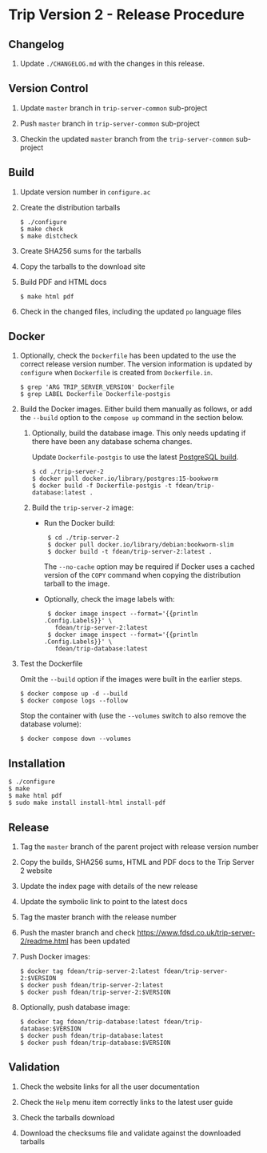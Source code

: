 # Trip Version 2 - Release Procedure

## Changelog

1.  Update `./CHANGELOG.md` with the changes in this release.

## Version Control

1.  Update `master` branch in `trip-server-common` sub-project

1.  Push `master` branch in `trip-server-common` sub-project

1.  Checkin the updated `master` branch from the `trip-server-common` sub-project

## Build

1.  Update version number in `configure.ac`

1.  Create the distribution tarballs

		$ ./configure
		$ make check
		$ make distcheck

1.  Create SHA256 sums for the tarballs

1.  Copy the tarballs to the download site

1.  Build PDF and HTML docs

		$ make html pdf

1.  Check in the changed files, including the updated `po` language files

## Docker

1.  Optionally, check the `Dockerfile` has been updated to the use the correct
	release version number.  The version information is updated by `configure`
	when `Dockerfile` is created from `Dockerfile.in`.

		$ grep 'ARG TRIP_SERVER_VERSION' Dockerfile
		$ grep LABEL Dockerfile Dockerfile-postgis

1.  Build the Docker images.  Either build them manually as follows, or add
    the `--build` option to the `compose up` command in the section below.

	1.  Optionally, build the database image.  This only needs updating if
		there have been any database schema changes.

		Update `Dockerfile-postgis` to use the latest
		[PostgreSQL build](https://hub.docker.com/_/postgres).

			$ cd ./trip-server-2
			$ docker pull docker.io/library/postgres:15-bookworm
			$ docker build -f Dockerfile-postgis -t fdean/trip-database:latest .

	1.  Build the `trip-server-2` image:

		*  Run the Docker build:

				$ cd ./trip-server-2
				$ docker pull docker.io/library/debian:bookworm-slim
				$ docker build -t fdean/trip-server-2:latest .

			The `--no-cache` option may be required if Docker uses a cached
			version of the `COPY` command when copying the distribution tarball to
			the image.

		*  Optionally, check the image labels with:

				$ docker image inspect --format='{{println .Config.Labels}}' \
				  fdean/trip-server-2:latest
				$ docker image inspect --format='{{println .Config.Labels}}' \
				  fdean/trip-database:latest

1.	Test the Dockerfile

	Omit the `--build` option if the images were built in the earlier steps.

		$ docker compose up -d --build
		$ docker compose logs --follow

	Stop the container with (use the `--volumes` switch to also remove
    the database volume):

		$ docker compose down --volumes

## Installation

	$ ./configure
	$ make
	$ make html pdf
	$ sudo make install install-html install-pdf

## Release

1.  Tag the `master` branch of the parent project with release version number

1.  Copy the builds, SHA256 sums, HTML and PDF docs to the Trip Server 2
    website

1.  Update the index page with details of the new release

1.  Update the symbolic link to point to the latest docs

1.  Tag the master branch with the release number

1.  Push the master branch and check
    <https://www.fdsd.co.uk/trip-server-2/readme.html> has been updated

1.  Push Docker images:

		$ docker tag fdean/trip-server-2:latest fdean/trip-server-2:$VERSION
		$ docker push fdean/trip-server-2:latest
		$ docker push fdean/trip-server-2:$VERSION

1.  Optionally, push database image:

		$ docker tag fdean/trip-database:latest fdean/trip-database:$VERSION
		$ docker push fdean/trip-database:latest
		$ docker push fdean/trip-database:$VERSION

## Validation

1.  Check the website links for all the user documentation

1.  Check the `Help` menu item correctly links to the latest user guide

1.  Check the tarballs download

1.  Download the checksums file and validate against the downloaded tarballs
